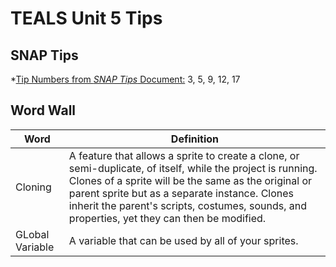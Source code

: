 # TEALS Unit 5 Tips

## SNAP Tips
*[Tip Numbers from *SNAP Tips* Document:]() 3, 5, 9, 12, 17

## Word Wall

| Word     | Definition                                 |
| ------------- | --------------------------------------------- |
| Cloning     |  A feature that allows a sprite to create a clone, or semi-duplicate, of itself, while the project is running. Clones of a sprite will be the same as the original or parent sprite but as a separate instance. Clones inherit the parent's scripts, costumes, sounds, and properties, yet they can then be modified. 
| GLobal Variable     | A variable  that can be used by all of your sprites. |

